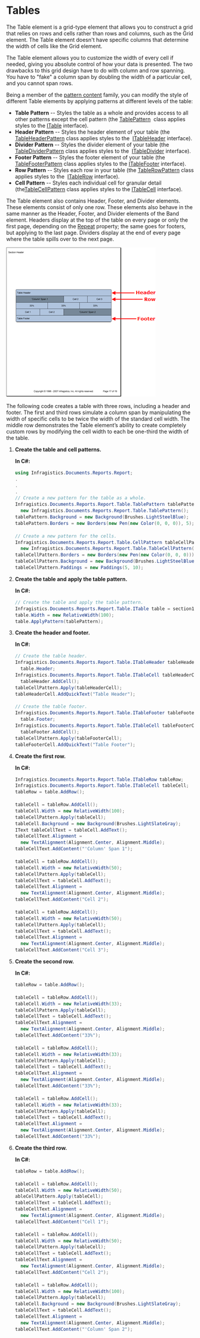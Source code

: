 ﻿<!--
|metadata|
{
    "fileName": "documentengine-tables",
    "controlName": "Infragistics Document Library",
    "tags": ["Layouts","Reporting"]
}
|metadata|
-->

# Tables

                

The Table element is a grid-type element that allows you to construct a grid that relies on rows and cells rather than rows and columns, such as the Grid element. The Table element doesn't have specific columns that determine the width of cells like the Grid element.

The Table element allows you to customize the width of every cell if needed, giving you absolute control of how your data is presented. The two drawbacks to this grid design have to do with column and row spanning. You have to "fake" a column span by doubling the width of a particular cell, and you cannot span rows.

Being a member of the [pattern content](DocumentEngine-Pattern-Content.html "Explains the pattern content available in the document engine.") family, you can modify the style of different Table elements by applying patterns at different levels of the table:

*   **Table Pattern**&nbsp;-- Styles the table as a whole and provides access to all other patterns except the cell pattern (the [TablePattern](Infragistics.Web.Mvc.Documents.Reports~Infragistics.Documents.Reports.Report.Table.TablePattern.html "Link to the Web API Reference Guide to the TablePattern member.") &nbsp;class applies styles to the [ITable](Infragistics.Web.Mvc.Documents.Reports~Infragistics.Documents.Reports.Report.Table.ITable.html "Link to the Web API Reference Guide to the ITable interface.") interface).
*   **Header Pattern**&nbsp;-- Styles the header element of your table (the [TableHeaderPattern](Infragistics.Web.Mvc.Documents.Reports~Infragistics.Documents.Reports.Report.Table.TableHeaderPattern.html "Link to the Web API Reference Guide to the TableHeaderPattern member.") class applies styles to the&nbsp; [ITableHeader](Infragistics.Web.Mvc.Documents.Reports~Infragistics.Documents.Reports.Report.Table.ITableHeader.html "Link to the Web API Reference Guide to the ITableHeader interface.") interface).
*   **Divider Pattern**&nbsp;-- Styles the divider element of your table (the [TableDividerPattern](Infragistics.Web.Mvc.Documents.Reports~Infragistics.Documents.Reports.Report.Table.TableDividerPattern.html "Link to the Web API Reference Guide to the TableDividerPattern member.") class applies styles to the&nbsp; [ITableDivider](Infragistics.Web.Mvc.Documents.Reports~Infragistics.Documents.Reports.Report.Table.ITableDivider.html "Link to the Web API Reference Guide to the ITableDivider interface.") interface).
*   **Footer Pattern**&nbsp;-- Styles the footer element of your table (the [TableFooterPattern](Infragistics.Web.Mvc.Documents.Reports~Infragistics.Documents.Reports.Report.Table.TableFooterPattern.html "Link to the Web API Reference Guide to the TableFooterPattern member.") class applies styles to the [ITableFooter](Infragistics.Web.Mvc.Documents.Reports~Infragistics.Documents.Reports.Report.Table.ITableFooter.html "Link to the Web API Reference Guide to the ITableFooter interface.") interface).
*   **Row Pattern**&nbsp;-- Styles each row in your table (the [TableRowPattern](Infragistics.Web.Mvc.Documents.Reports~Infragistics.Documents.Reports.Report.Table.TableRowPattern.html "Link to the Web API Reference Guide to the TableRowPattern member.") class applies styles to the&nbsp; [ITableRow](Infragistics.Web.Mvc.Documents.Reports~Infragistics.Documents.Reports.Report.Table.ITableRow.html "Link to the Web API Reference Guide to the ITableRow interface.") interface).
*   **Cell Pattern**&nbsp;-- Styles each individual cell for granular detail (the[TableCellPattern](Infragistics.Web.Mvc.Documents.Reports~Infragistics.Documents.Reports.Report.Table.TableCellPattern.html "Link to the Web API Reference Guide to the TableCellPattern member.") class applies styles to the [ITableCell](Infragistics.Web.Mvc.Documents.Reports~Infragistics.Documents.Reports.Report.Table.ITableCell.html "Link to the Web API Reference Guide to the ITableCell interface.") interface).

The Table element also contains Header, Footer, and Divider elements. These elements consist of only one row. These elements also behave in the same manner as the Header, Footer, and Divider elements of the Band element. Headers display at the top of the table on every page or only the first page, depending on the [Repeat](Infragistics.Web.Mvc.Documents.Reports~Infragistics.Documents.Reports.Report.Table.ITableHeader~Repeat.html "Link to the Web API Reference Guide to the Repeat member.") property; the same goes for footers, but applying to the last page. Dividers display at the end of every page where the table spills over to the next page.

![](images/DocumentEngine_Tables_01.png)

The following code creates a table with three rows, including a header and footer. The first and third rows simulate a column span by manipulating the width of specific cells to be twice the width of the standard cell width. The middle row demonstrates the Table element’s ability to create completely custom rows by modifying the cell width to each be one-third the width of the table.

1.  **Create the table and cell patterns.**

    **In C#:**

    ```csharp
    using Infragistics.Documents.Reports.Report;
    .
    .
    .
    // Create a new pattern for the table as a whole.
    Infragistics.Documents.Reports.Report.Table.TablePattern tablePattern = 
      new Infragistics.Documents.Reports.Report.Table.TablePattern();
    tablePattern.Background = new Background(Brushes.LightSteelBlue);
    tablePattern.Borders = new Borders(new Pen(new Color(0, 0, 0)), 5);

    // Create a new pattern for the cells.
    Infragistics.Documents.Reports.Report.Table.CellPattern tableCellPattern = 
      new Infragistics.Documents.Reports.Report.Table.TableCellPattern();
    tableCellPattern.Borders = new Borders(new Pen(new Color(0, 0, 0)));
    tableCellPattern.Background = new Background(Brushes.LightSteelBlue);
    tableCellPattern.Paddings = new Paddings(5, 10);
    ```

2.  **Create the table and apply the table pattern.**

    **In C#:**

    ```csharp
    // Create the table and apply the table pattern.
    Infragistics.Documents.Reports.Report.Table.ITable table = section1.AddTable();
    table.Width = new RelativeWidth(100);
    table.ApplyPattern(tablePattern);
    ```

3.  **Create the header and footer.**

    **In C#:**

    ```csharp
    // Create the table header.
    Infragistics.Documents.Reports.Report.Table.ITableHeader tableHeader = 
      table.Header;
    Infragistics.Documents.Reports.Report.Table.ITableCell tableHeaderCell = 
      tableHeader.AddCell();
    tableCellPattern.Apply(tableHeaderCell);
    tableHeaderCell.AddQuickText("Table Header");

    // Create the table footer.
    Infragistics.Documents.Reports.Report.Table.ITableFooter tableFooter = 
      table.Footer;
    Infragistics.Documents.Reports.Report.Table.ITableCell tableFooterCell = 
      tableFooter.AddCell();
    tableCellPattern.Apply(tableFooterCell);
    tableFooterCell.AddQuickText("Table Footer");
    ```

4.  **Create the first row.**

    **In C#:**

    ```csharp
    Infragistics.Documents.Reports.Report.Table.ITableRow tableRow;
    Infragistics.Documents.Reports.Report.Table.ITableCell tableCell;
    tableRow = table.AddRow();

    tableCell = tableRow.AddCell();
    tableCell.Width = new RelativeWidth(100);
    tableCellPattern.Apply(tableCell);
    tableCell.Background = new Background(Brushes.LightSlateGray);
    IText tableCellText = tableCell.AddText();
    tableCellText.Alignment = 
      new TextAlignment(Alignment.Center, Alignment.Middle);
    tableCellText.AddContent("'Column' Span 1");

    tableCell = tableRow.AddCell();
    tableCell.Width = new RelativeWidth(50);
    tableCellPattern.Apply(tableCell);
    tableCellText = tableCell.AddText();
    tableCellText.Alignment = 
      new TextAlignment(Alignment.Center, Alignment.Middle);
    tableCellText.AddContent("Cell 2");

    tableCell = tableRow.AddCell();
    tableCell.Width = new RelativeWidth(50);
    tableCellPattern.Apply(tableCell);
    tableCellText = tableCell.AddText();
    tableCellText.Alignment = 
      new TextAlignment(Alignment.Center, Alignment.Middle);
    tableCellText.AddContent("Cell 3");
    ```

5.  **Create the second row.**

    **In C#:**

    ```csharp
    tableRow = table.AddRow();

    tableCell = tableRow.AddCell();
    tableCell.Width = new RelativeWidth(33);
    tableCellPattern.Apply(tableCell);
    tableCellText = tableCell.AddText();
    tableCellText.Alignment = 
      new TextAlignment(Alignment.Center, Alignment.Middle);
    tableCellText.AddContent("33%");

    tableCell = tableRow.AddCell();
    tableCell.Width = new RelativeWidth(33);
    tableCellPattern.Apply(tableCell);
    tableCellText = tableCell.AddText();
    tableCellText.Alignment = 
      new TextAlignment(Alignment.Center, Alignment.Middle);
    tableCellText.AddContent("33%");

    tableCell = tableRow.AddCell();
    tableCell.Width = new RelativeWidth(33);
    tableCellPattern.Apply(tableCell);
    tableCellText = tableCell.AddText();
    tableCellText.Alignment = 
      new TextAlignment(Alignment.Center, Alignment.Middle);
    tableCellText.AddContent("33%");
    ```

6.  **Create the third row.**

    **In C#:**

    ```csharp
    tableRow = table.AddRow();

    tableCell = tableRow.AddCell();
    tableCell.Width = new RelativeWidth(50);
    ableCellPattern.Apply(tableCell);
    tableCellText = tableCell.AddText();
    tableCellText.Alignment = 
      new TextAlignment(Alignment.Center, Alignment.Middle);
    tableCellText.AddContent("Cell 1");

    tableCell = tableRow.AddCell();
    tableCell.Width = new RelativeWidth(50);
    tableCellPattern.Apply(tableCell);
    tableCellText = tableCell.AddText();
    tableCellText.Alignment = 
      new TextAlignment(Alignment.Center, Alignment.Middle);
    tableCellText.AddContent("Cell 2");

    tableCell = tableRow.AddCell();
    tableCell.Width = new RelativeWidth(100);
    tableCellPattern.Apply(tableCell);
    tableCell.Background = new Background(Brushes.LightSlateGray);
    tableCellText = tableCell.AddText();
    tableCellText.Alignment = 
      new TextAlignment(Alignment.Center, Alignment.Middle);
    tableCellText.AddContent("'Column' Span 2");
    ```